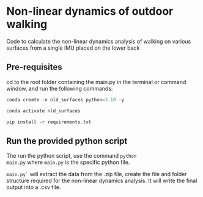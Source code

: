 # Non-linear dynamics of outdoor walking 
Code to calculate the non-linear dynamics analysis of walking on various surfaces from a single IMU placed on the lower back

## Pre-requisites 
cd to the root folder containing the main.py in the terminal or command window, and run the following commands:

```python
conda create -n nld_surfaces python=3.10 -y
```

```python
conda activate nld_surfaces
```

```python
pip install -r requirements.txt
```

## Run the provided python script

The run the python script, use the command <code>python main.py</code>  where <code>main.py</code> is the specific python file. 

<code>main.py`</code> will extract the data from the .zip file, create the file and folder structure required for the non-linear dynamics analysis. 
It will write the final output into a .csv file.





